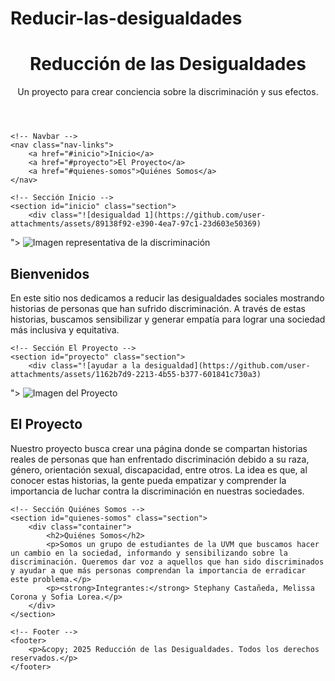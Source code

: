 # Reducir-las-desigualdades
<!DOCTYPE html>
<html lang="es">
<head>
    <meta charset="UTF-8">
    <meta name="viewport" content="width=device-width, initial-scale=1.0">
    <title>Reducción de las Desigualdades</title>
    <link rel="stylesheet" href="styles.css">
</head>
<body>
    <!-- Header -->
    <header>
        <h1>Reducción de las Desigualdades</h1>
        <p>Un proyecto para crear conciencia sobre la discriminación y sus efectos.</p>
    </header>

    <!-- Navbar -->
    <nav class="nav-links">
        <a href="#inicio">Inicio</a>
        <a href="#proyecto">El Proyecto</a>
        <a href="#quienes-somos">Quiénes Somos</a>
    </nav>

    <!-- Sección Inicio -->
    <section id="inicio" class="section">
        <div class="![desigualdad 1](https://github.com/user-attachments/assets/89138f92-e390-4ea7-97c1-23d603e50369)
">
            <img src="![desigualdad 2](https://github.com/user-attachments/assets/890c2895-8950-4679-aa74-e44daa995816)
" alt="Imagen representativa de la discriminación" class="main-image">
        </div>
        <div class="container">
            <h2>Bienvenidos</h2>
            <p>En este sitio nos dedicamos a reducir las desigualdades sociales mostrando historias de personas que han sufrido discriminación. A través de estas historias, buscamos sensibilizar y generar empatía para lograr una sociedad más inclusiva y equitativa.</p>
        </div>
    </section>

    <!-- Sección El Proyecto -->
    <section id="proyecto" class="section">
        <div class="![ayudar a la desigualdad](https://github.com/user-attachments/assets/1162b7d9-2213-4b55-b377-601841c730a3)
">
            <img src="![ods](https://github.com/user-attachments/assets/e1846159-b1a4-482b-b46c-452f424f5b8f)
" alt="Imagen del Proyecto" class="main-image">
        </div>
        <div class="container">
            <h2>El Proyecto</h2>
            <p>Nuestro proyecto busca crear una página donde se compartan historias reales de personas que han enfrentado discriminación debido a su raza, género, orientación sexual, discapacidad, entre otros. La idea es que, al conocer estas historias, la gente pueda empatizar y comprender la importancia de luchar contra la discriminación en nuestras sociedades.</p>
        </div>
    </section>

    <!-- Sección Quiénes Somos -->
    <section id="quienes-somos" class="section">
        <div class="container">
            <h2>Quiénes Somos</h2>
            <p>Somos un grupo de estudiantes de la UVM que buscamos hacer un cambio en la sociedad, informando y sensibilizando sobre la discriminación. Queremos dar voz a aquellos que han sido discriminados y ayudar a que más personas comprendan la importancia de erradicar este problema.</p>
            <p><strong>Integrantes:</strong> Stephany Castañeda, Melissa Corona y Sofia Lorea.</p>
        </div>
    </section>

    <!-- Footer -->
    <footer>
        <p>&copy; 2025 Reducción de las Desigualdades. Todos los derechos reservados.</p>
    </footer>
</body>
</html>
